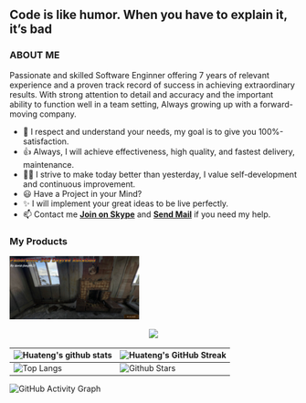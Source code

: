## Code is like humor. When you have to explain it, it’s bad

### ABOUT ME
Passionate and skilled Software Enginner offering 7 years of relevant experience and a proven track record of success in achieving extraordinary results. With strong attention to detail and accuracy and the important ability to function well in a team setting, Always growing up with a forward-moving company.

- 🚀 I respect and understand your needs, my goal is to give you 100%-satisfaction.
- 👍 Always, I will achieve effectiveness, high quality, and fastest delivery, maintenance.
- 👨‍🎓 I strive to make today better than yesterday, I value self-development and continuous improvement.
- 😃 Have a Project in your Mind?
- ✨ I will implement your great ideas to be live perfectly.
- 📫 Contact me **[Join on Skype](https://join.skype.com/invite/vvzkvgxuRb21)** and **<a href="mailto:fanghuateng0621@gmail.com">Send Mail</a>** if you need my help.

### My Products
<a href="https://david-fang0621.github.io/3d-panoramic-360-degree-rotation/"><img src="images/360-panorama.png" width="45%"/></a>

<p align="center">
    <img src="https://github-profile-trophy.vercel.app/?username=david-fang0621&column=7&theme=onedark"/>
</p>


| ![Huateng's github stats](https://github-readme-stats.vercel.app/api?username=david-fang0621&show_icons=true&theme=tokyonight) | ![Huateng's GitHub Streak](https://github-readme-streak-stats.herokuapp.com/?user=david-fang0621&theme=tokyonight) |
| --- | --- |
| ![Top Langs](https://github-readme-stats.vercel.app/api/top-langs/?username=david-fang0621&theme=tokyonight) | ![Github Stars](https://github-readme-stats.vercel.app/api?username=david-fang0621&show_icons=true&locale=en&count_private=true&hide_rank=true&custom_title=My%20GitHub%20Stats&disable_animations=true&theme=tokyonight) |


<p align="centre">
  
![GitHub Activity Graph](https://activity-graph.herokuapp.com/graph?username=david-fang0621&bg_color=000000&color=4fff67&line=4fff67&point=ffffff&area=true&hide_border=true)  </p>
